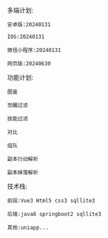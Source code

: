 多端计划:
  
    安卓版:20240131
  
    IOS:20240131
  
    微信小程序:20240131
  
    网页版:20240630
    
功能计划:
  
    图鉴
  
    觉醒过滤
  
    技能过滤
  
    对比
    
    组队
    
    副本行动解析
    
    副本掉落解析
    
技术栈:
  
    前段:Vue3 Html5 css3 sqllite3
  
    后端:java8 springboot2 sqllite3
  
    其他:uniapp...